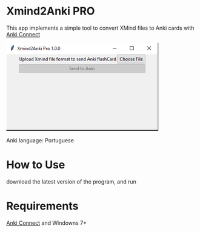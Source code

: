 # Xmind2Anki PRO
This app implements a simple tool to convert XMind files to Anki cards with [Anki Connect](https://ankiweb.net/shared/info/2055492159)

![image](/img.png)


Anki language: Portuguese

# How to Use

download the latest version of the program, and run
# Requirements


[Anki Connect](https://ankiweb.net/shared/info/2055492159) and
Windowns 7+
